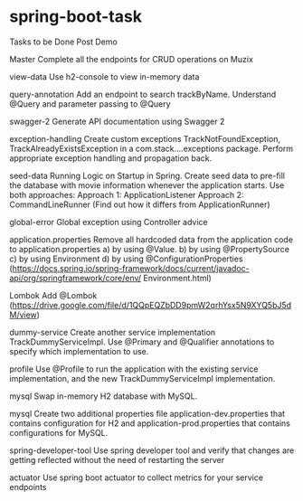 # spring-boot-task
Tasks to be Done Post Demo

Master
Complete all the endpoints for CRUD operations on Muzix

view-data
Use h2-console to view in-memory data

query-annotation
Add an endpoint to search trackByName. Understand @Query and parameter passing to @Query

swagger-2
Generate API documentation using Swagger 2

exception-handling
Create custom exceptions TrackNotFoundException, TrackAlreadyExistsException in a com.stack....exceptions package. Perform appropriate exception handling and propagation back.

seed-data
Running Logic on Startup in Spring. Create seed data to pre-fill the database with movie information whenever the application starts. Use both approaches: Approach 1: ApplicationListener Approach 2: CommandLineRunner (Find out how it differs from ApplicationRunner)

global-error
Global exception using Controller advice 

application.properties
Remove all hardcoded data from the application code to application.properties a) by using @Value. b) by using @PropertySource c) by using Environment d) by using @ConfigurationProperties (https://docs.spring.io/spring-framework/docs/current/javadoc-api/org/springframework/core/env/ Environment.html) 

Lombok
Add @Lombok (https://drive.google.com/file/d/1QQpEQZbDD9pmW2qrhYsx5N9XYQ5bJ5dM/view) 

dummy-service
Create another service implementation TrackDummyServiceImpl. Use @Primary and @Qualifier annotations to specify which implementation to use.

profile
Use @Profile to run the application with the existing service implementation, and the new TrackDummyServiceImpl implementation.

mysql
Swap in-memory H2 database with MySQL.

mysql
Create two additional properties file application-dev.properties that contains configuration for H2 and application-prod.properties that contains configurations for MySQL.

spring-developer-tool
Use spring developer tool and verify that changes are getting reflected without the need of restarting the server

actuator
Use spring boot actuator to collect metrics for your service endpoints
